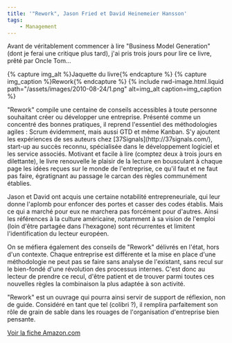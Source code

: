 ```yaml
---
title: '"Rework", Jason Fried et David Heinemeier Hansson'
tags:
    - Management
---
```


Avant de véritablement commencer à lire "Business Model Generation" (dont je
ferai une critique plus tard), j'ai pris trois jours pour lire ce livre, prêté
par Oncle Tom…

{% capture img_alt %}Jaquette du livre{% endcapture %}
{% capture img_caption %}Rework{% endcapture %} {% include rwd-image.html.liquid
path="/assets/images/2010-08-24/1.png"
alt=img_alt
caption=img_caption
%}

<!-- more -->"Rework" compile une centaine de conseils accessibles à toute personne souhaitant créer ou développer une entreprise. Présenté comme un concentré des bonnes pratiques, il reprend l'essentiel des méthodologies agiles : Scrum évidemment, mais aussi GTD et même Kanban. S'y ajoutent les expériences de ses auteurs chez [37Signals](http://37signals.com/), start-up au succès reconnu, spécialisée dans le développement logiciel et les service associés. Motivant et facile à lire (comptez deux à trois jours en dilettante), le livre renouvelle le plaisir de la lecture en bousculant à chaque page les idées reçues sur le monde de l'entreprise, ce qu'il faut et ne faut pas faire, égratignant au passage le carcan des règles communément établies.

Jason et David ont acquis une certaine notabilité entrepreneuriale, qui leur
donne l'aplomb pour enfoncer des portes et casser des codes établis. Mais ce qui
a marché pour eux ne marchera pas forcément pour d'autres. Ainsi les références
à la culture américaine, notamment à sa vision de l'emploi (loin d'être partagée
dans l'hexagone) sont récurrentes et limitent l'identification du lecteur
européen.

On se méfiera également des conseils de "Rework" délivrés en l'état, hors d'un
contexte. Chaque entreprise est différente et la mise en place d'une
méthodologie ne peut pas se faire sans analyse de l'existant, sans recul sur le
bien-fondé d'une révolution des processus internes. C'est donc au lecteur de
prendre ce recul, d'être patient et de trouver parmi toutes ces nouvelles règles
la combinaison la plus adaptée à son activité.

"Rework" est un ouvrage qui pourra ainsi servir de support de réflexion, non de
guide. Considéré en tant que tel (colibri ?), il remplira parfaitement son rôle
de grain de sable dans les rouages de l'organisation d'entreprise bien pensante.

[Voir la fiche Amazon.com](http://www.amazon.com/Rework-Jason-Fried/dp/0307463745)

